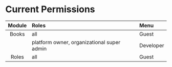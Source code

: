 # Current Permissions
| Module         | Roles   | Menu |
|:----------------:|:--------------|:--------------|
| Books | all | Guest |
|  | platform owner, organizational super admin | Developer |
| Roles | all | Guest |
